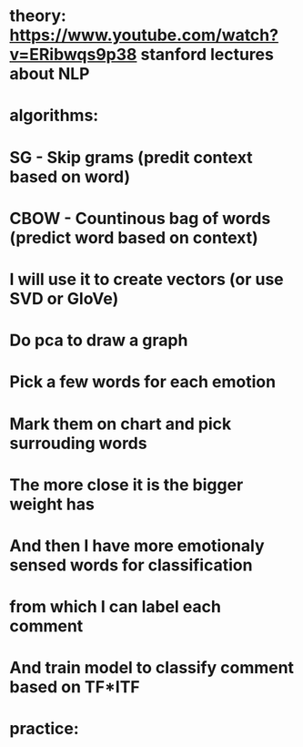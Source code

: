 # theory: https://www.youtube.com/watch?v=ERibwqs9p38 stanford lectures about NLP

# algorithms: 
# SG - Skip grams (predit context based on word)
# CBOW - Countinous bag of words (predict word based on context)

# I will use it to create vectors (or use SVD or GloVe)
# Do pca to draw a graph
# Pick a few words for each emotion
# Mark them on chart and pick surrouding words
# The more close it is the bigger weight has

# And then I have more emotionaly sensed words for classification 
# from which I can label each comment
# And train model to classify comment based on TF*ITF

# practice: 
